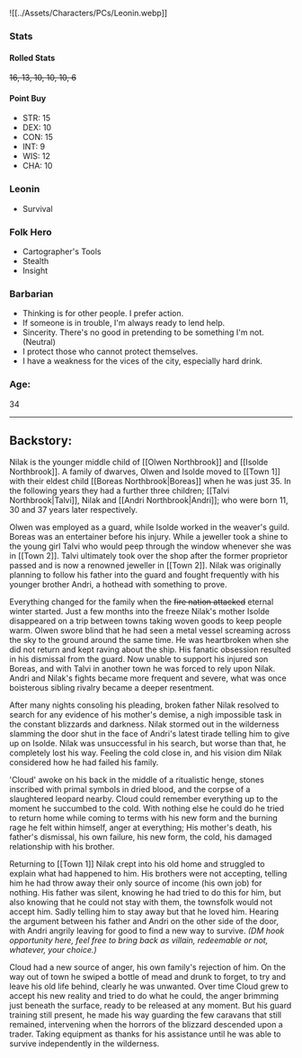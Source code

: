 ![[../Assets/Characters/PCs/Leonin.webp]]

### Stats

#### Rolled Stats
~~16, 13, 10, 10, 10, 6~~

#### Point Buy

- STR: 15
- DEX: 10
- CON: 15
- INT: 9
- WIS: 12
- CHA: 10

### Leonin

- Survival

### Folk Hero

- Cartographer's Tools
- Stealth
- Insight

### Barbarian

- Thinking is for other people. I prefer action.
- If someone is in trouble, I'm always ready to lend help.
- Sincerity. There's no good in pretending to be something I'm not. (Neutral)
- I protect those who cannot protect themselves.
- I have a weakness for the vices of the city, especially hard drink.

### Age: 
34

<hr>

## Backstory: 

Nilak is the younger middle child of [[Olwen Northbrook]] and [[Isolde Northbrook]]. A family of dwarves, Olwen and Isolde moved to [[Town 1]] with their eldest child [[Boreas Northbrook|Boreas]] when he was just 35. In the following years they had a further three children; [[Talvi Northbrook|Talvi]], Nilak and [[Andri Northbrook|Andri]]; who were born 11, 30 and 37 years later respectively.

Olwen was employed as a guard, while Isolde worked in the weaver's guild. Boreas was an entertainer before his injury. While a jeweller took a shine to the young girl Talvi who would peep through the window whenever she was in [[Town 2]]. Talvi ultimately took over the shop after the former proprietor passed and is now a renowned jeweller in [[Town 2]]. Nilak was originally planning to follow his father into the guard and fought frequently with his younger brother Andri, a hothead with something to prove. 

Everything changed for the family when the ~~fire nation attacked~~ eternal winter started. Just a few months into the freeze Nilak's mother Isolde disappeared on a trip between towns taking woven goods to keep people warm. Olwen swore blind that he had seen a metal vessel screaming across the sky to the ground around the same time. He was heartbroken when she did not return and kept raving about the ship. His fanatic obsession resulted in his dismissal from the guard. Now unable to support his injured son Boreas, and with Talvi in another town he was forced to rely upon Nilak. Andri and Nilak's fights became more frequent and severe, what was once boisterous sibling rivalry became a deeper resentment.  

After many nights consoling his pleading, broken father Nilak resolved to search for any evidence of his mother's demise, a nigh impossible task in the constant blizzards and darkness. Nilak stormed out in the wilderness slamming the door shut in the face of Andri's latest tirade telling him to give up on Isolde. Nilak was unsuccessful in his search, but worse than that, he completely lost his way. Feeling the cold close in, and his vision dim Nilak considered how he had failed his family. 

'Cloud' awoke on his back in the middle of a ritualistic henge, stones inscribed with primal symbols in dried blood, and the corpse of a slaughtered leopard nearby. Cloud could remember everything up to the moment he succumbed to the cold. With nothing else he could do he tried to return home while coming to terms with his new form and the burning rage he felt within himself, anger at everything; His mother's death, his father's dismissal, his own failure, his new form, the cold, his damaged relationship with his brother. 

Returning to [[Town 1]] Nilak crept into his old home and struggled to explain what had happened to him. His brothers were not accepting, telling him he had throw away their only source of income (his own job) for nothing. His father was silent, knowing he had tried to do this for him, but also knowing that he could not stay with them, the townsfolk would not accept him. Sadly telling him to stay away but that he loved him. Hearing the argument between his father and Andri on the other side of the door, with Andri angrily leaving for good to find a new way to survive. *(DM hook opportunity here, feel free to bring back as villain, redeemable or not, whatever, your choice.)*

Cloud had a new source of anger, his own family's rejection of him. On the way out of town he swiped a bottle of mead and drunk to forget, to try and leave his old life behind, clearly he was unwanted. Over time Cloud grew to accept his new reality and tried to do what he could, the anger brimming just beneath the surface, ready to be released at any moment. But his guard training still present, he made his way guarding the few caravans that still remained, intervening when the horrors of the blizzard descended upon a trader. Taking equipment as thanks for his assistance until he was able to survive independently in the wilderness.